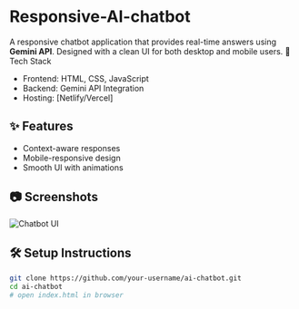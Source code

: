 # Responsive-AI-chatbot
A responsive chatbot application that provides real-time answers using **Gemini API**.   Designed with a clean UI for both desktop and mobile users. 
🚀 Tech Stack
- Frontend: HTML, CSS, JavaScript  
- Backend: Gemini API Integration  
- Hosting: [Netlify/Vercel]  

## ✨ Features
- Context-aware responses  
- Mobile-responsive design  
- Smooth UI with animations  

## 📷 Screenshots
![Chatbot UI](docs/screenshot1.png)  

## 🛠 Setup Instructions
```bash
git clone https://github.com/your-username/ai-chatbot.git
cd ai-chatbot
# open index.html in browser
